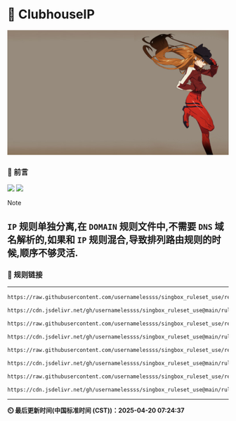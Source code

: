 
# 🧸 ClubhouseIP
![](https://raw.githubusercontent.com/usernamelessss/picture-bed/main/images/202504042256831.jpg)
### 📣 前言
![](https://shields.io/badge/-移除重复规则-ff69b4) ![](https://shields.io/badge/-IP&nbsp;规则单独存放不与&nbsp;DOMAIN&nbsp;等混合-green)
> [!NOTE]
**`IP` 规则单独分离,在 `DOMAIN` 规则文件中,不需要 `DNS` 域名解析的,如果和 `IP` 规则混合,导致排列路由规则的时候,顺序不够灵活.**
---

###  🔗 规则链接
---

```url
https://raw.githubusercontent.com/usernamelessss/singbox_ruleset_use/refs/heads/main/rule/ClubhouseIP/ClubhouseIP_No_IP.json
```

```url
https://cdn.jsdelivr.net/gh/usernamelessss/singbox_ruleset_use@main/rule/ClubhouseIP/ClubhouseIP_No_IP.json
```

```url
https://raw.githubusercontent.com/usernamelessss/singbox_ruleset_use/refs/heads/main/rule/ClubhouseIP/ClubhouseIP_No_IP.srs
```

```url
https://cdn.jsdelivr.net/gh/usernamelessss/singbox_ruleset_use@main/rule/ClubhouseIP/ClubhouseIP_No_IP.srs
```

```url
https://raw.githubusercontent.com/usernamelessss/singbox_ruleset_use/refs/heads/main/rule/ClubhouseIP/ClubhouseIP.json
```

```url
https://cdn.jsdelivr.net/gh/usernamelessss/singbox_ruleset_use@main/rule/ClubhouseIP/ClubhouseIP.json
```

```url
https://raw.githubusercontent.com/usernamelessss/singbox_ruleset_use/refs/heads/main/rule/ClubhouseIP/ClubhouseIP.srs
```

```url
https://cdn.jsdelivr.net/gh/usernamelessss/singbox_ruleset_use@main/rule/ClubhouseIP/ClubhouseIP.srs
```

---
**⏲️ 最后更新时间(中国标准时间 (CST))：2025-04-20 07:24:37**